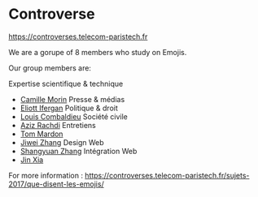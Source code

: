 # Controverse


https://controverses.telecom-paristech.fr

We are a gorupe of 8 members who study on Emojis. 

Our group members are:

Expertise scientifique & technique
- [Camille Morin](https://github.com/camcamcamcamcamcam)
Presse & médias
- [Eliott Ifergan](https://github.com/eliottif)
Politique & droit
- [Louis Combaldieu](https://github.com/lcombaldieu)
Société civile
- [Aziz Rachdi](https://github.com/Aziz-Rachdi)
Entretiens
- [Tom Mardon](https://github.com/tmardon)
- [Jiwei Zhang](https://github.com/redtea0)
Design Web
- [Shangyuan Zhang](https://github.com/ShangyuanZ)
Intégration Web
- [Jin Xia](https://github.com/GabrielXia)


For more information : https://controverses.telecom-paristech.fr/sujets-2017/que-disent-les-emojis/
